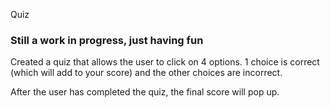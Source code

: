 Quiz

<h3> Still a work  in progress, just having fun </h3>

Created a quiz that allows the user to click on 4 options. 1 choice is correct (which will add to your score) and the other choices are incorrect. 

After the user has completed the quiz, the final score will pop up.
